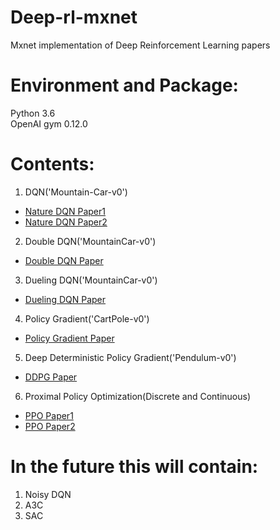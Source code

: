 # Deep-rl-mxnet
 Mxnet implementation of Deep Reinforcement Learning papers
 
# Environment and Package:   
 
 Python 3.6     
 OpenAI gym 0.12.0   

 
# Contents:
 
 1. DQN('Mountain-Car-v0')   
 - [Nature DQN Paper1](https://arxiv.org/abs/1312.5602v1)
 - [Nature DQN Paper2](https://www.nature.com/articles/nature14236)
 2. Double DQN('MountainCar-v0')
 - [Double DQN Paper](https://arxiv.org/abs/1509.06461v3)
 3. Dueling DQN('MountainCar-v0')
 - [Dueling DQN Paper](https://arxiv.org/abs/1511.06581v3)
 4. Policy Gradient('CartPole-v0')   
 - [Policy Gradient Paper](https://papers.nips.cc/paper/1713-policy-gradient-methods-for-reinforcement-learning-with-function-approximation.pdf)
 5. Deep Deterministic Policy Gradient('Pendulum-v0')   
 - [DDPG Paper](https://arxiv.org/abs/1509.02971)
 6. Proximal Policy Optimization(Discrete and Continuous)
 - [PPO Paper1](https://arxiv.org/abs/1707.06347)
 - [PPO Paper2](https://arxiv.org/abs/1707.02286)
 
# In the future this will contain:   
 1. Noisy DQN  
 2. A3C   
 3. SAC   

